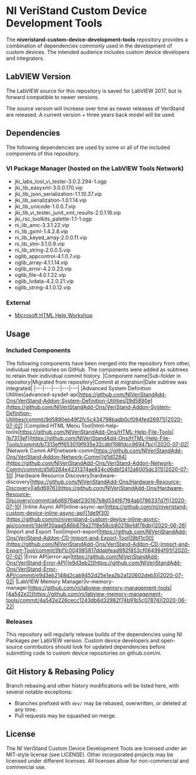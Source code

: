 # NI VeriStand Custom Device Development Tools
The **niveristand-custom-device-development-tools** repository provides a combination of dependencies commonly used in the development of custom devices. The intended audience includes custom device developers and integrators.

## LabVIEW Version
The LabVIEW source for this repository is saved for LabVIEW 2017, but is forward compatible to newer versions.

The source version will increase over time as newer releases of VeriStand are released. A current version + three years back model will be used.

## Dependencies
The following dependencies are used by some or all of the included components of this repository.

### VI Package Manager (hosted on the LabVIEW Tools Network)
- jki_labs_tool_vi_tester-3.0.2.294-1.ogp
- jki_lib_easyxml-3.0.0.170.vip
- jki_lib_json_serialization-1.1.10.37.vip
- jki_lib_serialization-1.0.1.14.vip
- jki_lib_unicode-1.0.0.7.vip
- jki_lib_vi_tester_junit_xml_results-2.0.1.16.vip
- jki_rsc_toolkits_palette-1.1-1.ogp
- ni_lib_amc-3.3.1.22.vip
- ni_lib_gxml-1.4.2.8.vip
- ni_lib_keyed_array-2.0.0.11.vip
- ni_lib_stm-3.1.0.9.vip
- ni_lib_string-2.0.0.5.vip
- oglib_appcontrol-4.1.0.7.vip
- oglib_array-4.1.1.14.vip
- oglib_error-4.2.0.23.vip
- oglib_file-4.0.1.22.vip
- oglib_lvdata-4.2.0.21.vip
- oglib_string-4.1.0.12.vip

### External
- [Microsoft HTML Help Workshop](https://www.microsoft.com/en-us/download/details.aspx?id=21138)

## Usage
### Included Components
The following components have been merged into the repository from other, individual repositories on GitHub. The components were added as subtrees to retain their individual commit history.
|Component name|Sub-folder in repository|Migrated from repository|Commit at migration|Date subtree was integrated|
|---|---|---|---|---|
|Advanced System Definition Utilities|advanced-sysdef-api|https://github.com/NIVeriStandAdd-Ons/VeriStand-Addon-System-Definition-Utilities|[9d5890e](https://github.com/NIVeriStandAdd-Ons/VeriStand-Addon-System-Definition-Utilities/commit/9d5890eb49f2fc5c434798badb0cf094fed26971)|2020-07-02|
|Compiled HTML Menu Tool|html-help-tools|https://github.com/NIVeriStandAdd-Ons/HTML-Help-File-Tools|[b7313ef](https://github.com/NIVeriStandAdd-Ons/HTML-Help-File-Tools/commit/b7313efff653019f935e32cdbf198fdcc96947bc)|2020-07-02|
|Network Comm API|network-comm|https://github.com/NIVeriStandAdd-Ons/VeriStand-Addon-Network-Comm|[d1d0284](https://github.com/NIVeriStandAdd-Ons/VeriStand-Addon-Network-Comm/commit/d1d0284e4231374ae834cd6dbf2412a6005dc311)|2020-07-10|
|Hardware Resource Discovery|hardware-discovery|https://github.com/NIVeriStandAdd-Ons/Hardware-Resource-Discovery|[a6d6976](https://github.com/NIVeriStandAdd-Ons/Hardware-Resource-Discovery/commit/a6d6976abf230167b8d534f67f64ab1786337d7f)|2020-07-10|
|Inline Async API|inline-async-api|https://github.com/ni/niveristand-custom-device-inline-async-api|[1de9f30](https://github.com/ni/niveristand-custom-device-inline-async-api/commit/1de9f30aad586b879a27f8e58cb80218e1df76db)|2020-06-26|
|Import and Export Tool|import-export|https://github.com/NIVeriStandAdd-Ons/VeriStand-Addon-CD-Import-and-Export-Tool|[9bf1c00](https://github.com/NIVeriStandAdd-Ons/VeriStand-Addon-CD-Import-and-Export-Tool/commit/9bf1c004985817ddabfead992f853cf064994f91)|2020-07-02|
|Error API|error-api|https://github.com/NIVeriStandAdd-Ons/VeriStand-Error-API|[e9d3eb2](https://github.com/NIVeriStandAdd-Ons/VeriStand-Error-API/commit/e9d3eb2148d2cab9452d25e1ea2b2a120602deb5)|2020-07-02|
|LabVIEW Memory Manager|lv-memory-manager|https://github.com/ni/labview-memory-management-tools|[4a542e2](https://github.com/ni/labview-memory-management-tools/commit/4a542e226cecc1243db6d32982f74b91b5c07874)|2020-06-22|

### Releases
This repository will regularly release builds of the dependencies using NI Packages per LabVIEW version. Custom device developers and open-source contributors should look for updated dependencies before submitting code to custom device repositories on github.com/ni.

## Git History & Rebasing Policy
Branch rebasing and other history modifications will be listed here, with several notable exceptions:
- Branches prefixed with `dev/` may be rebased, overwritten, or deleted at any time.
- Pull requests may be squashed on merge.

## License
The NI VeriStand Custom Device Development Tools are licensed under an MIT-style license (see LICENSE). Other incorporated projects may be licensed under different licenses. All licenses allow for non-commercial and commercial use.
